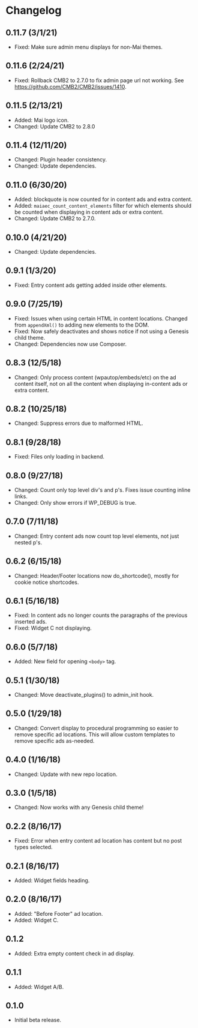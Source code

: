 # Changelog

## 0.11.7 (3/1/21)
* Fixed: Make sure admin menu displays for non-Mai themes.

## 0.11.6 (2/24/21)
* Fixed: Rollback CMB2 to 2.7.0 to fix admin page url not working. See https://github.com/CMB2/CMB2/issues/1410.

## 0.11.5 (2/13/21)
* Added: Mai logo icon.
* Changed: Update CMB2 to 2.8.0

## 0.11.4 (12/11/20)
* Changed: Plugin header consistency.
* Changed: Update dependencies.

## 0.11.0 (6/30/20)
* Added: blockquote is now counted for in content ads and extra content.
* Added: `maiaec_count_content_elements` filter for which elements should be counted when displaying in content ads or extra content.
* Changed: Update CMB2 to 2.7.0.

## 0.10.0 (4/21/20)
* Changed: Update dependencies.

## 0.9.1 (1/3/20)
* Fixed: Entry content ads getting added inside other elements.

## 0.9.0 (7/25/19)
* Fixed: Issues when using certain HTML in content locations. Changed from `appendXml()` to adding new elements to the DOM.
* Fixed: Now safely deactivates and shows notice if not using a Genesis child theme.
* Changed: Dependencies now use Composer.

## 0.8.3 (12/5/18)
* Changed: Only process content (wpautop/embeds/etc) on the ad content itself, not on all the content when displaying in-content ads or extra content.

## 0.8.2 (10/25/18)
* Changed: Suppress errors due to malformed HTML.

## 0.8.1 (9/28/18)
* Fixed: Files only loading in backend.

## 0.8.0 (9/27/18)
* Changed: Count only top level div's and p's. Fixes issue counting inline <a> links.
* Changed: Only show errors if WP_DEBUG is true.

## 0.7.0 (7/11/18)
* Changed: Entry content ads now count top level elements, not just nested p's.

## 0.6.2 (6/15/18)
* Changed: Header/Footer locations now do_shortcode(), mostly for cookie notice shortcodes.

## 0.6.1 (5/16/18)
* Fixed: In content ads no longer counts the paragraphs of the previous inserted ads.
* Fixed: Widget C not displaying.

## 0.6.0 (5/7/18)
* Added: New field for opening `<body>` tag.

## 0.5.1 (1/30/18)
* Changed: Move deactivate_plugins() to admin_init hook.

## 0.5.0 (1/29/18)
* Changed: Convert display to procedural programming so easier to remove specific ad locations. This will allow custom templates to remove specific ads as-needed.

## 0.4.0 (1/16/18)
* Changed: Update with new repo location.

## 0.3.0 (1/5/18)
* Changed: Now works with any Genesis child theme!

## 0.2.2 (8/16/17)
* Fixed: Error when entry content ad location has content but no post types selected.

## 0.2.1 (8/16/17)
* Added: Widget fields heading.

## 0.2.0 (8/16/17)
* Added: "Before Footer" ad location.
* Added: Widget C.

## 0.1.2
* Added: Extra empty content check in ad display.

## 0.1.1
* Added: Widget A/B.

## 0.1.0
* Initial beta release.
